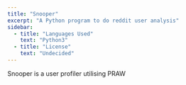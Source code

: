 ```yaml
---
title: "Snooper"
excerpt: "A Python program to do reddit user analysis"
sidebar:
  - title: "Languages Used"
    text: "Python3"
  - title: "License"
    text: "Undecided"
---
```


Snooper is a user profiler utilising PRAW


